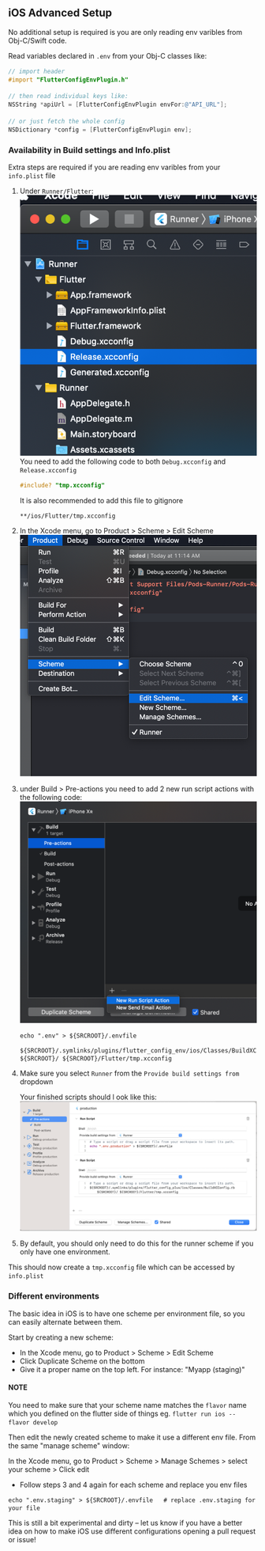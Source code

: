 ## iOS Advanced Setup

No additional setup is required is you are only reading env varibles from Obj-C/Swift code.

Read variables declared in `.env` from your Obj-C classes like:

```objective-c
// import header
#import "FlutterConfigEnvPlugin.h"

// then read individual keys like:
NSString *apiUrl = [FlutterConfigEnvPlugin envFor:@"API_URL"];

// or just fetch the whole config
NSDictionary *config = [FlutterConfigEnvPlugin env];
```

### Availability in Build settings and Info.plist

Extra steps are required if you are reading env varibles from your `info.plist` file

1. Under `Runner/Flutter`:
   ![img](./pic1.png)
   You need to add the following code to both `Debug.xcconfig` and `Release.xcconfig`

   ```objective-c
   #include? "tmp.xcconfig"
   ```

   It is also recommended to add this file to gitignore
   ```
   **/ios/Flutter/tmp.xcconfig
   ```


2. In the Xcode menu, go to Product > Scheme > Edit Scheme
   ![img](./pic2.png)

3. under Build > Pre-actions you need to add 2 new run script actions with the following code:
   ![img](./pic3.png)

   ```
   echo ".env" > ${SRCROOT}/.envfile
   ```

   ```
   ${SRCROOT}/.symlinks/plugins/flutter_config_env/ios/Classes/BuildXCConfig.rb ${SRCROOT}/ ${SRCROOT}/Flutter/tmp.xcconfig
   ```

4. Make sure you select `Runner` from the `Provide build settings from` dropdown

   Your finished scripts should l ook like this:
   ![img](./pic5.png)

5. By default, you should only need to do this for the runner scheme if you only have one environment.

This should now create a `tmp.xcconfig` file which can be accessed by `info.plist`

### Different environments

The basic idea in iOS is to have one scheme per environment file, so you can easily alternate between them.

Start by creating a new scheme:

- In the Xcode menu, go to Product > Scheme > Edit Scheme
- Click Duplicate Scheme on the bottom
- Give it a proper name on the top left. For instance: "Myapp (staging)"

#### NOTE
You need to make sure that your scheme name matches the `flavor` name which you defined on the flutter side of things
eg. `flutter run ios --flavor develop`

Then edit the newly created scheme to make it use a different env file. From the same "manage scheme" window:

In the Xcode menu, go to Product > Scheme > Manage Schemes > select your scheme > Click edit

- Follow steps 3 and 4 again for each scheme and replace you env files

```
echo ".env.staging" > ${SRCROOT}/.envfile   # replace .env.staging for your file
```

This is still a bit experimental and dirty – let us know if you have a better idea on how to make iOS use different configurations opening a pull request or issue!
